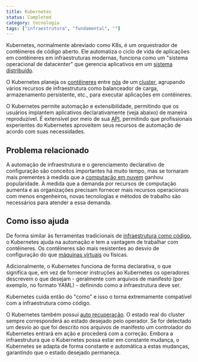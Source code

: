 ```yaml
---
title: Kubernetes
status: Completed
category: tecnologia
tags: ["infraestrutura", "fundamental", ""]
---
```


Kubernetes, normalmente abreviado como K8s, é um orquestrador de contêineres de código aberto. 
Ele automatiza o ciclo de vida de aplicações em contêineres em infraestruturas modernas, funciona como um "sistema operacional de datacenter" que gerencia aplicativos em um [sistema distribuído](/distributed-systems/).

O Kubernetes planeja os [contêineres](/pt-br/container/) entre [nós](/pt-br/nodes/) de um [cluster](/pt-br/cluster/), agrupando vários recursos de infraestrutura como balanceador de carga, armazenamento persistente, etc., para executar aplicações em contêineres.

O Kubernetes permite automação e extensibilidade, permitindo que os usuários implantem aplicativos declarativamente (veja abaixo) de maneira reproduzível. É extensível por meio de sua [API](/pt-br/application-programming-interface/), permitindo que profissionais experientes do Kubernetes aproveitem seus recursos de automação de acordo com suas necessidades.

## Problema relacionado

A automação de infraestrutura e o gerenciamento declarativo de configuração são conceitos importantes há muito tempo, mas se tornaram mais prementes à medida que a [computação em nuvem](/pt-br/cloud-computing/) ganhou popularidade.
À medida que a demanda por recursos de computação aumenta e as organizações precisam fornecer mais recursos operacionais com menos engenheiros, novas tecnologias e métodos de trabalho são necessários para atender a essa demanda.

## Como isso ajuda

De forma similar às ferramentas tradicionais de [infraestrutura como código](/pt-br/infrastructure-as-code/), o Kubernetes ajuda na automação e tem a vantagem de trabalhar com contêineres.
Os contêineres são mais resistentes ao desvio de configuração do que [máquinas virtuais](/pt-br/virtual-machine/) ou físicas.

Adicionalmente, o Kubernetes funciona de forma declarativa, o que significa que, em vez de fornecer instruções ao Kubernetes os operadores descrevem o que desejam - geralmente com arquivos de manifesto (por exemplo, no formato YAML) - definindo como a infraestrutura deve ser.

Kubernetes cuida então do "como" e isso o torna extremamente compatível com a infraestrutura como código.

O Kubernetes também possui [auto recuperação](/self-healing/). 
O estado real do cluster sempre corresponderá ao estado desejado pelo operador. Se for detectado um desvio ao que foi descrito nos arquivos de manifesto um controlador do Kubernetes entrará em ação e procederá com a correção.
Embora a infraestrutura que o Kubernetes possa estar em constante mudança, o Kubernetes se adapta de forma constante e automática a estas mudanças, garantindo que o estado desejado permaneça.

